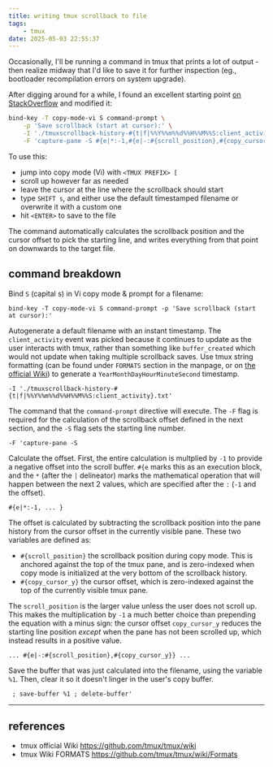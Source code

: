 ```yaml
---
title: writing tmux scrollback to file
tags:
    - tmux
date: 2025-05-03 22:55:37
---
```


Occasionally, I'll be running a command in tmux that prints a lot of output - then realize midway that I'd like to save it for further inspection (eg., bootloader recompilation errors on system upgrade). 

After digging around for a while, I found an excellent starting point [on StackOverflow](https://unix.stackexchange.com/a/26568) and modified it:

```bash
bind-key -T copy-mode-vi S command-prompt \
    -p 'Save scrollback (start at cursor):' \
    -I './tmuxscrollback-history-#{t|f|%%Y%%m%%d%%H%%M%%S:client_activity}.txt' \
    -F 'capture-pane -S #{e|*:-1,#{e|-:#{scroll_position},#{copy_cursor_y}}} ; save-buffer %1 ; delete-buffer'

```

To use this:

- jump into copy mode (Vi) with `<TMUX PREFIX> [`
- scroll up however far as needed
- leave the cursor at the line where the scrollback should start
- type `SHIFT s`, and either use the default timestamped filename or overwrite it with a custom one
- hit `<ENTER>` to save to the file

The command automatically calculates the scrollback position and the cursor offset to pick the starting line, and writes everything from that point on downwards to the target file. 

## command breakdown

Bind `S` (capital s) in Vi copy mode & prompt for a filename:

```
bind-key -T copy-mode-vi S command-prompt -p 'Save scrollback (start at cursor):'
```

Autogenerate a default filename with an instant timestamp. The `client_activity` event was picked because it continues to update as the user interacts with tmux, rather than something like `buffer_created` which would not update when taking multiple scrollback saves. Use tmux string formatting (can be found under `FORMATS` section in the manpage, or on [the official Wiki](https://github.com/tmux/tmux/wiki/Formats)) to generate a `YearMonthDayHourMinuteSecond` timestamp.

```
-I './tmuxscrollback-history-#{t|f|%%Y%%m%%d%%H%%M%%S:client_activity}.txt'
```

The command that the `command-prompt` directive will execute. The `-F` flag is required for the calculation of the scrollback offset defined in the next section, and the `-S` flag sets the starting line number.

```
-F 'capture-pane -S
```

Calculate the offset. First, the entire calculation is multplied by `-1` to provide a negative offset into the scroll buffer. `#{e` marks this as an execution block, and the `*` (after the `|` delineator) marks the mathematical operation that will happen between the next 2 values, which are specified after the `:` (`-1` and the offset).

```
#{e|*:-1, ... }
```

The offset is calculated by subtracting the scrollback position into the pane history from the cursor offset in the currently visible pane. These two variables are defined as:

- `#{scroll_position}` the scrollback position during copy mode. This is anchored against the top of the tmux pane, and is zero-indexed when copy mode is initialized at the very bottom of the scrollback history.
- `#{copy_cursor_y}` the cursor offset, which is zero-indexed against the top of the currently visible tmux pane.

The `scroll_position` is the larger value unless the user does not scroll up. This makes the multiplication by `-1` a much better choice than prepending the equation with a minus sign: the cursor offset `copy_cursor_y` reduces the starting line position _except_ when the pane has not been scrolled up, which instead results in a positive value.

```
... #{e|-:#{scroll_position},#{copy_cursor_y}} ...
```

Save the buffer that was just calculated into the filename, using the variable `%1`. Then, clear it so it doesn't linger in the user's copy buffer.

```
 ; save-buffer %1 ; delete-buffer'
```

---

## references

- tmux official Wiki
    https://github.com/tmux/tmux/wiki
- tmux Wiki FORMATS
    https://github.com/tmux/tmux/wiki/Formats
